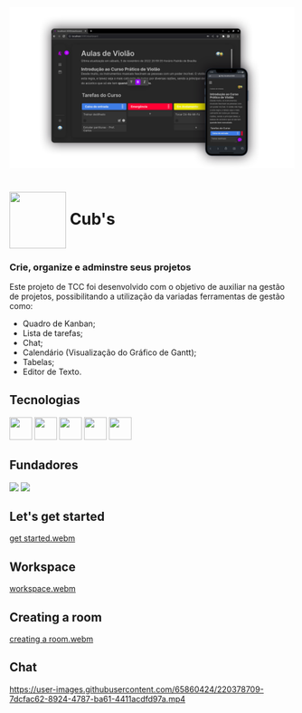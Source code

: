 ![img](https://github.com/Cub-s-Seu-gestor-de-tarefas/Front_cubs/raw/main/public/assets/Icons-Cubs/multplatform.png)

<h1><img src="https://avatars.githubusercontent.com/u/106358944?s=200&v=4" width="100" height="100" align="center" display="flex"/> Cub's</h1>



### Crie, organize e adminstre seus projetos
Este projeto de TCC foi desenvolvido com o objetivo de auxiliar na gestão de projetos, possibilitando a utilização da variadas ferramentas de gestão como:
- Quadro de Kanban;
- Lista de tarefas;
- Chat;
- Calendário (Visualização do Gráfico de Gantt);
- Tabelas;
- Editor de Texto.

## Tecnologias

<div display="flex">
  <img src="https://cdn.iconscout.com/icon/free/png-256/node-js-1174925.png" width="40" height="40" />
  <img src="https://seeklogo.com/images/N/next-js-icon-logo-EE302D5DBD-seeklogo.com.png" width="40" height="40" />
  <img src="https://www.freepnglogos.com/uploads/logo-mysql-png/logo-mysql-mysql-logo-png-images-are-download-crazypng-21.png" width="40" height="40" />
  <img src="https://d2eip9sf3oo6c2.cloudfront.net/tags/images/000/001/287/square_480/prismaHD.png" width="40" height="40" />
  <img src="https://cdn.worldvectorlogo.com/logos/styled-components-1.svg" width="40" height="40" />
</div>


## Fundadores

<div display="flex">
  <a href="https://github.com/heldermartins4"><img src="https://avatars.githubusercontent.com/u/87500661?v=4" width="100" heigh="100" /></a>
  <a href="https://github.com/Kaique-Eduardo-Lemes-Da-Silva-Cardoso"><img src="https://avatars.githubusercontent.com/u/65860424?v=4" width="100" heigh="100" /></a>
</div>

## Let's get started

[get started.webm](https://user-images.githubusercontent.com/65860424/220654394-518f02a8-206b-4b17-b1ad-aff74f70f434.webm)

## Workspace

[workspace.webm](https://user-images.githubusercontent.com/65860424/220400782-8f626e6a-7122-4a50-b5ab-bba718c0aefb.webm)

## Creating a room
[creating a room.webm](https://user-images.githubusercontent.com/65860424/220378411-52618ce8-65ae-4459-b486-a8665b4af8ae.webm)

## Chat
https://user-images.githubusercontent.com/65860424/220378709-7dcfac62-8924-4787-ba61-4411acdfd97a.mp4



